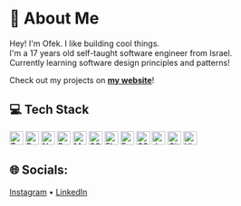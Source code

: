 # 👋 About Me
Hey! I'm Ofek. I like building cool things.<br>
I'm a 17 years old self-taught software engineer from Israel. <br>
Currently learning software design principles and patterns!

Check out my projects on [**my website**](https://ofeksror.com)!

## 💻 Tech Stack
<a href="https://www.typescriptlang.org/" title="Typescript"><img src="https://github.com/get-icon/geticon/raw/master/icons/typescript-icon.svg" alt="Typescript" width="24px" height="24px"></a> <a href="https://reactjs.org/" title="React"><img src="https://github.com/get-icon/geticon/raw/master/icons/react.svg" alt="React" width="24px" height="24px"></a> <a href="https://nextjs.org/" title="Next.js"><img src="https://github.com/get-icon/geticon/raw/master/icons/nextjs-icon.svg" alt="Next.js" width="24px" height="24px"></a> <a href="https://www.python.org/" title="Python"><img src="https://github.com/get-icon/geticon/raw/master/icons/python.svg" alt="Python" width="24px" height="24px"></a> <a href="https://www.mongodb.org/" title="MongoDB"><img src="https://github.com/get-icon/geticon/raw/master/icons/mongodb-icon.svg" alt="MongoDB" width="24px" height="24px"></a> <a href="https://www.sqlite.org/" title="SQLite"><img src="https://github.com/get-icon/geticon/raw/master/icons/sqlite.svg" alt="SQLite" width="24px" height="24px"></a> <a href="https://flask.pocoo.org/" title="Flask"><img src="https://github.com/get-icon/geticon/raw/master/icons/flask.svg" alt="Flask" width="24px" height="24px"></a> <a href="https://expressjs.com/" title="Express"><img src="https://github.com/get-icon/geticon/raw/master/icons/express.svg" alt="Express" width="24px" height="24px"></a> <a href="https://www.w3.org/TR/CSS/" title="CSS3"><img src="https://github.com/get-icon/geticon/raw/master/icons/css-3.svg" alt="CSS3" width="24px" height="24px"></a> <a href="https://developer.mozilla.org/en-US/docs/Web/JavaScript" title="JavaScript"><img src="https://github.com/get-icon/geticon/raw/master/icons/javascript.svg" alt="JavaScript" width="24px" height="24px"></a> <a href="https://git-scm.com/" title="Git"><img src="https://github.com/get-icon/geticon/raw/master/icons/git-icon.svg" alt="Git" width="24px" height="24px"></a> <a href="https://code.visualstudio.com/" title="Visual Studio Code"><img src="https://github.com/get-icon/geticon/raw/master/icons/visual-studio-code.svg" alt="Visual Studio Code" width="24px" height="24px"></a>

## 🌐 Socials:
[Instagram](https://instagram.com/ofeksror) • [LinkedIn](https://linkedin.com/in/ofek-sror)
